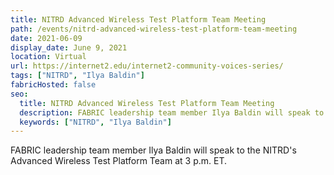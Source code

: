 ```yaml
---
title: NITRD Advanced Wireless Test Platform Team Meeting
path: /events/nitrd-advanced-wireless-test-platform-team-meeting
date: 2021-06-09
display_date: June 9, 2021
location: Virtual
url: https://internet2.edu/internet2-community-voices-series/
tags: ["NITRD", "Ilya Baldin"]
fabricHosted: false
seo:
  title: NITRD Advanced Wireless Test Platform Team Meeting
  description: FABRIC leadership team member Ilya Baldin will speak to the NITRD's Advanced Wireless Test Platform Team at 3 p.m. ET.
  keywords: ["NITRD", "Ilya Baldin"]
---
```


FABRIC leadership team member Ilya Baldin will speak to the NITRD's Advanced Wireless Test Platform Team at 3 p.m. ET.
